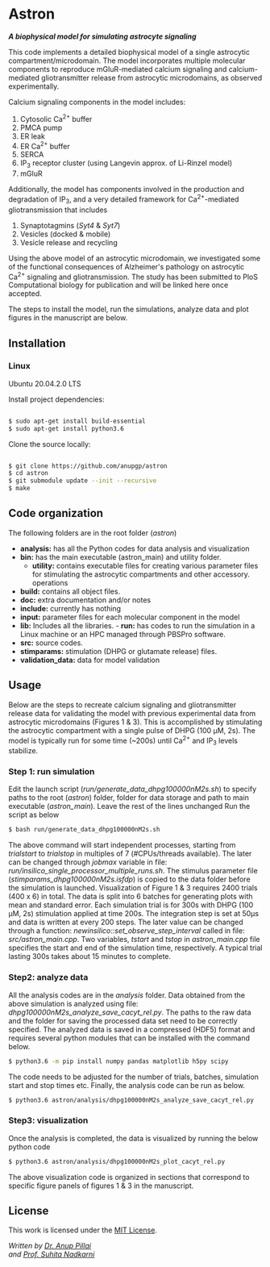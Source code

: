 # Astron                                                                                                                                                                                                                                                                                     
 ***A biophysical model for simulating astrocyte signaling***

This code implements a detailed biophysical model of a single astrocytic compartment/microdomain. The model incorporates multiple molecular components to reproduce mGluR-mediated calcium signaling and calcium-mediated gliotransmitter release from astrocytic microdomains, as observed experimentally. 

Calcium signaling components in the model includes:

 1. Cytosolic Ca<sup>2+</sup> buffer
 2. PMCA pump
 3. ER leak
 4. ER Ca<sup>2+</sup> buffer
 5. SERCA
 6. IP<sub>3</sub> receptor cluster (using Langevin approx. of Li-Rinzel model)
 7. mGluR

Additionally, the model has components involved in the production and degradation of IP<sub>3</sub>, and a very detailed framework for Ca<sup>2+</sup>-mediated gliotransmission that includes
 
 1. Synaptotagmins (*Syt4* & *Syt7*)
 2. Vesicles (docked & mobile)
 3. Vesicle release and recycling  
 
Using the above model of an astrocytic microdomain, we investigated some of the functional consequences of Alzheimer's pathology on astrocytic Ca<sup>2+</sup> signaling and gliotransmission. The study has been submitted to PloS Computational biology for publication and will be linked here once accepted.

The steps to install the model, run the simulations, analyze data and plot figures in the manuscript are below.

## Installation    

### Linux

Ubuntu 20.04.2.0 LTS

Install project dependencies:    
``` bash

$ sudo apt-get install build-essential
$ sudo apt-get install python3.6
```                                                                                                                                                        
Clone the source locally:                                                                                                                                 
                                                                                                                                                           
```bash

$ git clone https://github.com/anupgp/astron
$ cd astron
$ git submodule update --init --recursive
$ make                                                  
```                                                 
## Code organization
The following folders are in the root folder (*astron*)

 - **analysis:** has all the Python codes for data analysis and visualization
  - **bin:** has the main executable (astron_main) and utility folder.
    - **utility:** contains executable files for creating various parameter files for stimulating the astrocytic compartments and other accessory.
   operations
   - **build:** contains all object files.
   - **doc:** extra documentation and/or notes  
   - **include:** currently has nothing 
   - **input:** parameter files for each molecular component in the model  
   - **lib:** Includes all the libraries.
    - **run:** has codes to run the simulation in a Linux machine or an HPC managed through PBSPro software.
   - **src:** source codes.
   -  **stimparams:** stimulation (DHPG or glutamate release) files.
   - **validation_data:** data for model validation

## Usage
Below are the steps to recreate calcium signaling and gliotransmitter release data for validating the model with previous experimental data from astrocytic microdomains (Figures 1 & 3). This is accomplished by stimulating the astrocytic compartment with a single pulse of DHPG (100 μM, 2s). The model is typically run for some time (~200s) until Ca<sup>2+</sup> and IP<sub>3</sub> levels stabilize. 

### Step 1: run simulation   
Edit the launch script (*run/generate_data_dhpg100000nM2s.sh*) to specify paths to the root (*astron*) folder, folder for data storage and path to main executable (*astron_main*).
Leave the rest of the lines unchanged
Run the script as below
```bash
$ bash run/generate_data_dhpg100000nM2s.sh
```
The above command will start independent processes, starting from *trialstart* to *trialstop* in multiples of 7 (#CPUs/threads available). The later can be changed through *jobmax* variable in file: *run/insilico_single_processor_multiple_runs.sh*. The stimulus parameter file (*stimparams_dhpg100000nM2s.isfdp*) is copied to the data folder before the simulation is launched. Visualization of Figure 1 & 3 requires 2400 trials (400 x 6) in total. The data is split into 6 batches for generating plots with mean and standard error. Each simulation trial is for 300s with DHPG (100 μM, 2s) stimulation applied at time 200s. The integration step is set at 50μs and data is written at every 200 steps. The later value can be changed through a function: *newinsilico::set_observe_step_interval* called in file: *src/astron_main.cpp*. Two variables, *tstart* and *tstop* in *astron_main.cpp* file specifies the start and end of the simulation time, respectively. A typical trial lasting 300s takes about 15 minutes to complete. 

### Step2: analyze data
All the analysis codes are in the *analysis* folder. Data obtained from the above simulation is analyzed using file: *dhpg100000nM2s_analyze_save_cacyt_rel.py*. The paths to the raw data and the folder for saving the processed data set need to be correctly specified. The analyzed data is saved in a compressed (HDF5) format and requires several python modules that can be installed with the command below.
```bash
$ python3.6 -m pip install numpy pandas matplotlib h5py scipy 
```
The code needs to be adjusted for the number of trials, batches, simulation start and stop times etc. Finally, the analysis code can be run as below.
```bash
$ python3.6 astron/analysis/dhpg100000nM2s_analyze_save_cacyt_rel.py
```
### Step3: visualization
Once the analysis is completed, the data is visualized by running the below python code
```bash
$ python3.6 astron/analysis/dhpg100000nM2s_plot_cacyt_rel.py
```
The above visualization code is organized in sections that correspond to specific figure panels of figures 1 & 3 in the manuscript.

## License

This work is licensed under the [MIT License](https://opensource.org/licenses/MIT).

<address>

Written by <a href="mailto:anupgpillai@gmail.com">Dr. Anup Pillai</a><br> and <a href="mailto:suhita@iiserpune.ac.in"> Prof. Suhita Nadkarni</a><br>